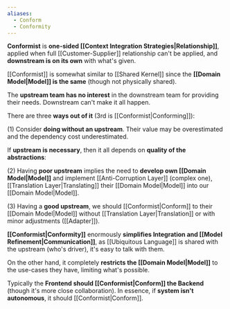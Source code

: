 ```yaml
---
aliases:
  - Conform
  - Conformity
---
```

**Conformist** is **one-sided [[Context Integration Strategies|Relationship]]**, applied when full [[Customer-Supplier]] relationship can't be applied, and **downstream is on its own** with what's given.

[[Conformist]] is somewhat similar to [[Shared Kernel]] since the **[[Domain Model|Model]] is the same** (though not physically shared). 

The **upstream team has no interest** in the downstream team for providing their needs. Downstream can't make it all happen.

There are three **ways out of it** (3rd is [[Conformist|Conforming]]):

(1) Consider **doing without an upstream**. Their value may be overestimated and the dependency cost underestimated.

If **upstream is necessary**, then it all depends on **quality of the abstractions**:

(2) Having **poor upstream** implies the need to **develop own [[Domain Model|Model]]** and implement [[Anti-Corruption Layer]] (complex one), [[Translation Layer|Translating]] their [[Domain Model|Model]] into our [[Domain Model|Model]].

(3) Having a **good upstream**, we should [[Conformist|Conform]] to their [[Domain Model|Model]] without [[Translation Layer|Translation]] or with minor adjustments ([[Adapter]]).

**[[Conformist|Conformity]]** enormously **simplifies Integration and [[Model Refinement|Communication]]**, as [[Ubiquitous Language]] is shared with the upstream (who's driver), it's easy to talk with them.

On the other hand, it completely **restricts the [[Domain Model|Model]]** to the use-cases they have, limiting what's possible.

Typically the **Frontend should [[Conformist|Conform]] the Backend** (though it's more close collaboration). In essence, if **system isn't autonomous**, it should [[Conformist|Conform]].
